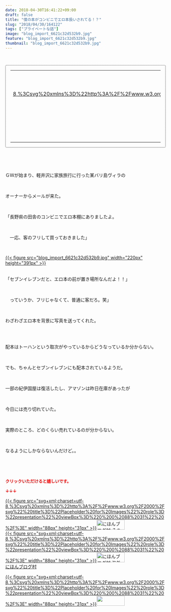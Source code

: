 ```yaml
---
date: 2018-04-30T16:41:22+09:00
draft: false
title: "僕の本がコンビニでエロ本扱いされてる！？"
slug: "2018/04/30/164122"
tags: ["プライベートな話"]
image: "blog_import_6621c32d532b9.jpg"
feature: "blog_import_6621c32d532b9.jpg"
thumbnail: "blog_import_6621c32d532b9.jpg"
---
```

<p> </p><div contenteditable="false" style="padding: 15px; border-radius: 4px; border: 1px dotted currentColor; border-image: none;"><table border="0" cellpadding="0" cellspacing="0" style="margin: 0px; table-layout: fixed;" width="100%">	<tbody width="100%">		<tr>			<td aligin="center" style="vertical-align: middle;" width="95"><span style="text-align: center; display: block;"><a href="affiliate.do?affiliateId=37135707" alt0="BlogAffiliate" target="_blank" rel="nofollow">{{< figure src="svg+xml;charset=utf-8,%3Csvg%20xmlns%3D%22http%3A%2F%2Fwww.w3.org%2F2000%2Fsvg%22%20title%3D%22Placeholder%20for%20Images%22%20role%3D%22presentation%22%20viewBox%3D%220%200%201%201%22%20%2F%3E"  >}}<noscript><img alt="稼げる人の常識、稼げない人の常識" border="0" data-img="affiliate" src="https://images-fe.ssl-images-amazon.com/images/I/51Ft8zEBpkL._SL160_.jpg" style="margin: 0px; vertical-align: middle; max-width: 95px;"></noscript></a></span></td>			<td style="line-height: 1.5; padding-left: 15px; vertical-align: middle;"><a href="affiliate.do?affiliateId=37135707" alt0="BlogAffiliate" target="_blank" rel="nofollow">稼げる人の常識、稼げない人の常識</a>			<div style="padding: 3px 0px;">2,568円</div>			<div style="font-size: 0.83em;">Amazon</div></td>		</tr>	</tbody></table></div><p> </p><p> </p><p>ＧＷが始まり、軽井沢に家族旅行に行った某バリ島ヴィラの</p><p> </p><p>オーナーからメールが来た。</p><p> </p><p>「長野県の田舎のコンビニでエロ本棚にありましたよ。</p><p> </p><p>　一応、客のフリして買っておきました」</p><p> </p><p><a href="blog_import_6621c32d532b9.jpg">{{< figure src="blog_import_6621c32d532b9.jpg" width="220px" height="391px" >}}</a></p><p><br/>「セブンイレブンだと、エロ本の前が置き場所なんだよ！！」</p><p> </p><p>　っていうか、フリじゃなくて、普通に客だろ。笑」</p><p> </p><p>わざわざエロ本を背景に写真を送ってくれた。</p><p> </p><p><br/>配本はトーハンという取次がやっているからどうなっているか分からない。</p><p> </p><p>でも、ちゃんとセブンイレブンにも配本されているようだ。</p><p> </p><p>一部の紀伊国屋は復活したし、アマゾンは昨日在庫があったが</p><p> </p><p>今日には売り切れていた。</p><p> </p><p>実際のところ、どのくらい売れているのが分からない。</p><p> </p><p>なるようにしかならないんだけど。。</p><p> </p><p> </p><p><font color="#ff0000" size="2"><strong>クリックいただけると嬉しいです。</strong></font></p><p><font color="#ff0000" size="2"><strong>↓↓↓</strong></font></p><p><a href="ranking.html?p_cid=01260127" id="&amp;blogmura_banner" target="_blank">{{< figure src="svg+xml;charset=utf-8,%3Csvg%20xmlns%3D%22http%3A%2F%2Fwww.w3.org%2F2000%2Fsvg%22%20title%3D%22Placeholder%20for%20Images%22%20role%3D%22presentation%22%20viewBox%3D%220%200%2088%2031%22%20%2F%3E" width="88px" height="31px" >}}<noscript><img alt="にほんブログ村 その他生活ブログ 不動産投資へ" border="0" height="31" src="https://img-proxy.blog-video.jp/images?url=http%3A%2F%2Flife.blogmura.com%2Fhudousantoushi%2Fimg%2Fhudousantoushi88_31.gif" width="88"></noscript></a><br/><a href="ranking.html?p_cid=01260127" target="_blank">{{< figure src="svg+xml;charset=utf-8,%3Csvg%20xmlns%3D%22http%3A%2F%2Fwww.w3.org%2F2000%2Fsvg%22%20title%3D%22Placeholder%20for%20Images%22%20role%3D%22presentation%22%20viewBox%3D%220%200%2088%2031%22%20%2F%3E" width="88px" height="31px" >}}<noscript><img alt="にほんブログ村 海外生活ブログ バリ島情報へ" border="0" height="31" src="https://img-proxy.blog-video.jp/images?url=http%3A%2F%2Foverseas.blogmura.com%2Fbali%2Fimg%2Fbali88_31.gif" width="88"></noscript></a><br/><a href="ranking.html?p_cid=01260127" target="_blank">にほんブログ村</a></p><p><a href="link.php?1804582" title="人気ブログランキングへ">{{< figure src="svg+xml;charset=utf-8,%3Csvg%20xmlns%3D%22http%3A%2F%2Fwww.w3.org%2F2000%2Fsvg%22%20title%3D%22Placeholder%20for%20Images%22%20role%3D%22presentation%22%20viewBox%3D%220%200%2088%2031%22%20%2F%3E" width="88px" height="31px" >}}<noscript><img border="0" height="31" src="https://blog.with2.net/img/banner/banner_22.gif" width="88"></noscript></a></p><p> </p>

